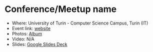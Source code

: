 # Conference/Meetup name

- Where: University of Turin - Computer Science Campus, Turin (IT)
- Event link: [website](https://example.com)
- Photos: [Album](/images/Unito%202024)
- Video: N/A
- Slides: [Google Slides Deck](https://docs.google.com/presentation/d/1IQj4YmdhlvUhDScZ52hUyPfPM2xWm32w53mYwM_j6yI/)
